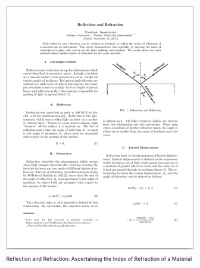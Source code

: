 
[![pdf_preview][Document_Preview]][Document_Source]

Reflection and Refraction: Ascertaining the Index of Refraction of a Material

[Document_Preview]: /_material/previews/Reflection_and_Refraction_Preview.png "Reflection and Refraction: Ascertaining the Index of Refraction of a Material"
[Document_Source]: /_material/papers/Labs/Phys_Lab_Reflection_and_Refraction.pdf
